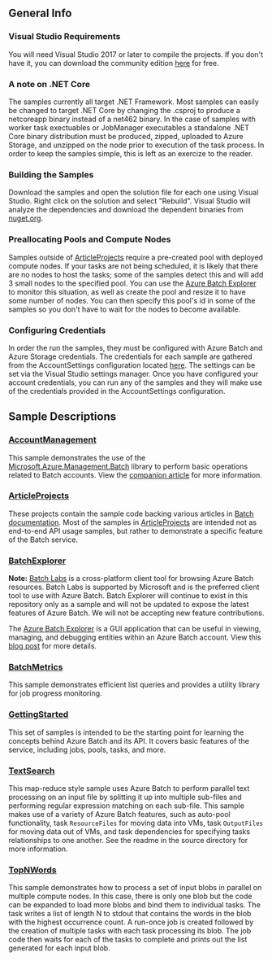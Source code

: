 ## General Info

### Visual Studio Requirements
You will need Visual Studio 2017 or later to compile the projects. If you don't have it, you can download the community edition [here](https://www.visualstudio.com/products/visual-studio-community-vs.aspx) for free.

### A note on .NET Core
The samples currently all target .NET Framework. Most samples can easily be changed to target .NET Core by changing the .csproj to produce a netcoreapp binary instead of a net462 binary. In the case of samples with
worker task exectuables or JobManager executables a standalone .NET Core binary distribution must be produced, zipped, uploaded to Azure Storage, and unzipped on the node prior to execution of the task process.
In order to keep the samples simple, this is left as an exercize to the reader.

### Building the Samples
Download the samples and open the solution file for each one using Visual Studio. Right click on the solution and select "Rebuild". Visual Studio will analyze the dependencies and download the dependent binaries from [nuget.org](http://www.nuget.org/packages/Azure.Batch/).

### Preallocating Pools and Compute Nodes
Samples outside of [ArticleProjects](./ArticleProjects) require a pre-created pool with deployed compute nodes. If your tasks are not being scheduled, it is likely that there are no nodes to host the tasks; some of the samples detect this and will add 3 small nodes to the specified pool. You can use the [Azure Batch Explorer](./BatchExplorer) to monitor this situation, as well as create the pool and resize it to have some number of nodes. You can then specify this pool's id in some of the samples so you don't have to wait for the nodes to become available.

### Configuring Credentials
In order the run the samples, they must be configured with Azure Batch and Azure Storage credentials. The credentials for each sample are gathered from the AccountSettings configuration located [here](./Common/AccountSettings.settings). The settings can be set via the Visual Studio settings manager. Once you have configured your account credentials, you can run any of the samples and they will make use of the credentials provided in the AccountSettings configuration.

## Sample Descriptions

### [AccountManagement](./AccountManagement)
This sample demonstrates the use of the [Microsoft.Azure.Management.Batch](https://msdn.microsoft.com/library/azure/mt463120.aspx) library to perform basic operations related to Batch accounts. View the [companion article](https://azure.microsoft.com/documentation/articles/batch-management-dotnet/) for more information.

### [ArticleProjects](./ArticleProjects)
These projects contain the sample code backing various articles in [Batch documentation](http://azure.microsoft.com/documentation/services/batch/). Most of the samples in [ArticleProjects](./ArticleProjects) are intended not as end-to-end API usage samples, but rather to demonstrate a specific feature of the Batch service.

### [BatchExplorer](./BatchExplorer)
**Note:** [Batch Labs](https://github.com/Azure/BatchLabs) is a cross-platform client tool for browsing Azure Batch resources. Batch Labs is supported by Microsoft and is the preferred client tool to use with Azure Batch. Batch Explorer will continue to exist in this repository only as a sample and will not be updated to expose the latest features of Azure Batch. We will not be accepting new feature contributions.

The [Azure Batch Explorer](./BatchExplorer) is a GUI application that can be useful in viewing, managing, and debugging entities within an Azure Batch account. View this [blog post](http://blogs.technet.com/b/windowshpc/archive/2015/01/20/azure-batch-explorer-sample-walkthrough.aspx) for more details.

### [BatchMetrics](./BatchMetrics)
This sample demonstrates efficient list queries and provides a utility library for job progress monitoring.

### [GettingStarted](./GettingStarted)
This set of samples is intended to be the starting point for learning the concepts behind Azure Batch and its API. It covers basic features of the service, including jobs, pools, tasks, and more.

### [TextSearch](./TextSearch)
This map-reduce style sample uses Azure Batch to perform parallel text processing on an input file by splitting it up into multiple sub-files and performing regular expression matching on each sub-file.
This sample makes use of a variety of Azure Batch features, such as auto-pool functionality, task `ResourceFiles` for moving data into VMs, task `OutputFiles` for moving data out of VMs, and task dependencies for specifying tasks relationships to one another. See the readme in the source directory for more information.

### [TopNWords](./TopNWords)
This sample demonstrates how to process a set of input blobs in parallel on multiple compute nodes. In this case, there is only one blob but the code can be expanded to load more blobs and bind them to individual tasks. The task writes a list of length N to stdout that contains the words in the blob with the highest occurrence count. A run-once job is created followed by the creation of multiple tasks with each task processing its blob. The job code then waits for each of the tasks to complete and prints out the list generated for each input blob.
